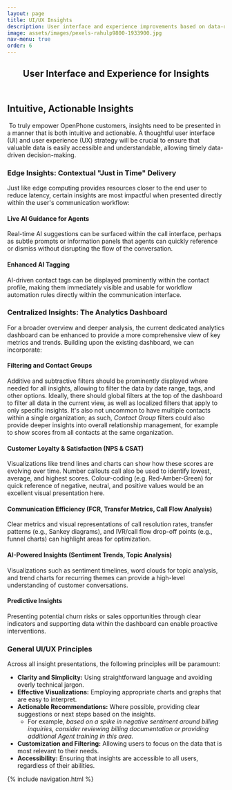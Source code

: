 ```yaml
---
layout: page
title: UI/UX Insights
description: User interface and experience improvements based on data-driven insights.
image: assets/images/pexels-rahulp9800-1933900.jpg
nav-menu: true
order: 6
---
```


<!-- Main -->
<div id="main" class="alt">

<!-- One -->
<section id="one">
	<div class="inner">
		<header class="major">
			<h1>User Interface and Experience for Insights</h1>
		</header>

<!-- Content -->
<h2>Intuitive, Actionable Insights</h2>
<p><span class="image left"><img src="{% link page.image %}" alt="" /></span>
  To truly empower OpenPhone customers, insights need to be presented in a manner that is both intuitive and actionable. A thoughtful user interface
  (UI) and user experience (UX) strategy will be crucial to ensure that valuable data is easily accessible and understandable, allowing timely data-driven decision-making.
</p>

<h3>Edge Insights: Contextual "Just in Time" Delivery</h3>
<p>Just like edge computing provides resources closer to the end user to reduce latency, certain insights are most impactful when presented directly within the user's communication workflow:</p>
<div class="row">
	<div class="6u 12u$(small)">
		<h4>Live AI Guidance for Agents</h4>
		<p>
		Real-time AI suggestions can be surfaced within the call interface, perhaps as subtle prompts or information panels that agents can quickly reference or dismiss without disrupting the flow of the conversation.
		</p>
	</div>
	<div class="6u$ 12u$(small)">
		<h4>Enhanced AI Tagging</h4>
		<p>
		AI-driven contact tags can be displayed prominently within the contact profile,
		making them immediately visible and usable for workflow automation rules
		directly within the communication interface.
		</p>
	</div>
</div>

<h3>Centralized Insights: The Analytics Dashboard</h3>
<p>For a broader overview and deeper analysis, the current dedicated analytics dashboard can be enhanced to provide a more comprehensive view of key metrics and trends. Building upon the existing dashboard, we can incorporate:</p>
<h4>Filtering and Contact Groups</h4>
<p>Additive and subtractive filters should be prominently displayed where needed for all insights, allowing to filter the data by date range, tags, and other options. Ideally, there should global filters at the top of the dashboard to filter all data in the current view, as well as localized filters that apply to only specific insights. It's also not uncommon to have multiple contacts within a single organization; as such, <em>Contact Group</em> filters could also provide deeper insights into overall relationship management, for example to show scores from all contacts at the same organization.
</p>
<h4>Customer Loyalty & Satisfaction (NPS & CSAT)</h4>
<p>Visualizations like trend lines and charts can show how these scores are evolving over time. Number callouts call also be used to identify lowest, average, and highest scores. Colour-coding (e.g. Red-Amber-Green) for quick reference of negative, neutral, and positive values would be an excellent visual presentation here.</p>
<h4>Communication Efficiency (FCR, Transfer Metrics, Call Flow Analysis)</h4>
<p>Clear metrics and visual representations of call resolution rates, transfer patterns (e.g., Sankey diagrams), and IVR/call flow drop-off points (e.g., funnel charts) can highlight areas for optimization.</p>
<h4>AI-Powered Insights (Sentiment Trends, Topic Analysis)</h4>
<p>Visualizations such as sentiment timelines, word clouds for topic analysis, and trend charts for recurring themes can provide a high-level understanding of customer conversations.</p>
<h4>Predictive Insights</h4>
<p>Presenting potential churn risks or sales opportunities through clear indicators and supporting data within the dashboard can enable proactive interventions.</p>

<h3>General UI/UX Principles</h3>
<p>Across all insight presentations, the following principles will be paramount:</p>
<ul>
  <li><strong>Clarity and Simplicity:</strong> Using straightforward language and avoiding overly technical jargon.</li>
  <li><strong>Effective Visualizations:</strong> Employing appropriate charts and graphs that are easy to interpret.</li>
  <li><strong>Actionable Recommendations:</strong> Where possible, providing clear suggestions or next steps based on the insights.
  	<ul>
		<li>For example, <em>based on a spike in negative sentiment around billing inquiries, consider reviewing billing documentation or providing additional Agent training in this area.</em></li>
	</ul></li>
  <li><strong>Customization and Filtering:</strong> Allowing users to focus on the data that is most relevant to their needs.</li>
  <li><strong>Accessibility:</strong> Ensuring that insights are accessible to all users, regardless of their abilities.</li>
</ul>

{% include navigation.html %}